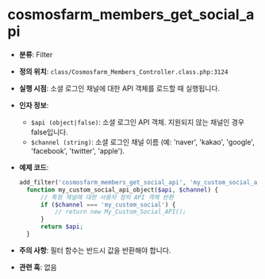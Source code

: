 # cosmosfarm_members_get_social_api

- **분류**: Filter
- **정의 위치**: `class/Cosmosfarm_Members_Controller.class.php:3124`
- **실행 시점**: 소셜 로그인 채널에 대한 API 객체를 로드할 때 실행됩니다.
- **인자 정보**:
  - `$api (object|false)`: 소셜 로그인 API 객체. 지원되지 않는 채널인 경우 false입니다.
  - `$channel (string)`: 소셜 로그인 채널 이름 (예: 'naver', 'kakao', 'google', 'facebook', 'twitter', 'apple').
- **예제 코드**:

  ```php
  add_filter('cosmosfarm_members_get_social_api', 'my_custom_social_api_object', 10, 2);
    function my_custom_social_api_object($api, $channel) {
        // 특정 채널에 대한 사용자 정의 API 객체 반환
        if ($channel === 'my_custom_social') {
            // return new My_Custom_Social_API();
        }
        return $api;
    }
  ```

- **주의 사항**: 필터 함수는 반드시 값을 반환해야 합니다.
- **관련 훅**: 없음
